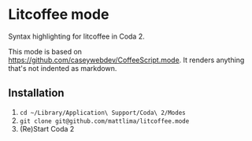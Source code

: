 Litcoffee mode
================
Syntax highlighting for litcoffee in Coda 2.

This mode is based on https://github.com/caseywebdev/CoffeeScript.mode. It renders anything that's not indented as markdown.

 
Installation
------------
1. `cd ~/Library/Application\ Support/Coda\ 2/Modes`
2. `git clone git@github.com/mattlima/litcoffee.mode`
3. (Re)Start Coda 2
